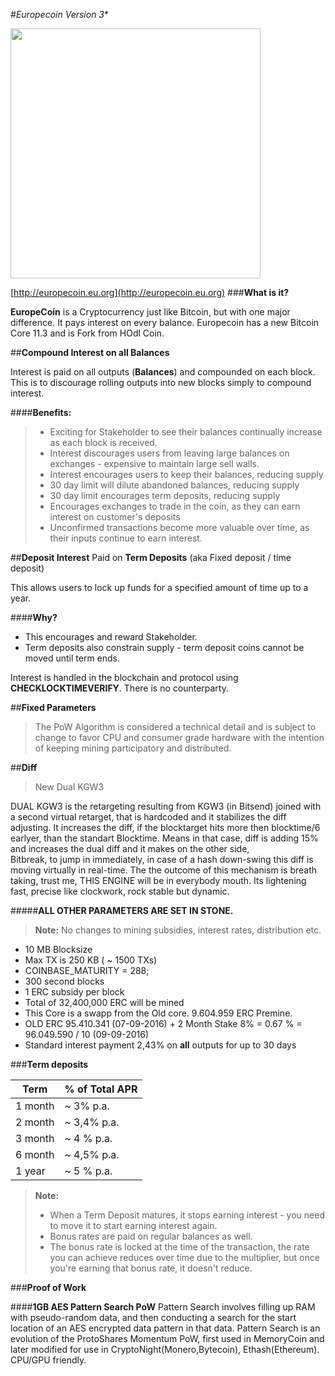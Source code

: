 #*Europecoin Version 3** 

<img src="https://altcoinspekulant.files.wordpress.com/2016/02/fm3m0zw.png?w=604&h=147" width="400">

[http://europecoin.eu.org](http://europecoin.eu.org)
###**What is it?**

**EuropeCoin** is a Cryptocurrency just like Bitcoin, but with one major difference. It pays interest on every balance. 
Europecoin has a new Bitcoin Core 11.3 and is Fork from HOdl Coin.

##**Compound Interest on all Balances**

Interest is paid on all outputs (**Balances**) and compounded on each block. This is to discourage rolling outputs into new blocks simply to compound interest.

####**Benefits:**
> -  Exciting for Stakeholder to see their balances continually increase as each block is received.
> -  Interest discourages users from leaving large balances on exchanges - expensive to maintain large sell walls.
> -  Interest encourages users to keep their balances, reducing supply
> -  30 day limit will dilute abandoned balances, reducing supply
> -  30 day limit encourages term deposits, reducing supply
> -  Encourages exchanges to trade in the coin, as they can earn interest on customer's deposits
> -  Unconfirmed transactions become more valuable over time, as their inputs continue to earn interest. 

##**Deposit Interest** 
Paid on **Term Deposits** (aka Fixed deposit / time deposit)

This allows users to lock up funds for a specified amount of time up to a year.  

####**Why?**

 - This encourages and reward Stakeholder.
 - Term deposits also constrain supply - term deposit coins cannot be moved until term ends.

Interest is handled in the blockchain and protocol using **CHECKLOCKTIMEVERIFY**. There is no counterparty. 

##**Fixed Parameters**
> The PoW Algorithm is considered a technical detail and is subject to change to favor CPU and consumer grade hardware with the intention of keeping mining participatory and distributed.

##**Diff**
> New Dual KGW3

DUAL KGW3 is the retargeting resulting from KGW3 (in Bitsend) joined with a second virtual retarget,
that is hardcoded and it stabilizes the diff adjusting.
It increases the diff, if the blocktarget hits more then blocktime/6 earlyer, than the standart Blocktime.
Means in that case, diff is adding 15% and increases the dual diff and it makes on the other side,  
Bitbreak, to jump in immediately, in case of a hash down-swing this diff is moving virtually in real-time.
The the outcome of this mechanism is breath taking, trust me, THIS ENGINE will be in everybody mouth.
Its lightening fast, precise like clockwork, rock stable but dynamic.

#####**ALL OTHER PARAMETERS ARE SET IN STONE.**

> **Note:** No changes to mining subsidies, interest rates, distribution etc.
 - 10 MB Blocksize
 - Max TX is 250 KB ( ~ 1500 TXs)
 - COINBASE_MATURITY = 288;
 - 300 second blocks
 - 1 ERC subsidy per block 
 - Total of 32,400,000 ERC will be mined
 - This Core is a swapp from the Old core. 9.604.959 ERC Premine.
 - OLD ERC 95.410.341 (07-09-2016) + 2 Month Stake 8% = 0.67 % = 96.049.590 / 10 (09-09-2016)
 - Standard interest payment 2,43% on **all** outputs for up to 30 days

###**Term deposits**

Term     | % of Total APR
-------- | --- 
1 month  | ~ 3% p.a.
2 month  | ~ 3,4% p.a.
3 month  | ~ 4 % p.a.
6 month  | ~ 4,5% p.a.
1 year   | ~ 5 % p.a. 



> **Note:**
> 
> - When a Term Deposit matures, it stops earning interest - you need to move it to start earning interest again.
> -  Bonus rates are paid on regular balances as well.
> - The bonus rate is locked at the time of the transaction, the rate you can achieve reduces over time due to the multiplier, but once you're earning that bonus rate, it doesn't reduce.

###**Proof of Work**

####**1GB AES Pattern Search PoW** 
Pattern Search involves filling up RAM with pseudo-random data, and then conducting a search for the start location of an AES encrypted data pattern in that data. Pattern Search is an evolution of the ProtoShares Momentum PoW, first used in MemoryCoin and later modified for use in CryptoNight(Monero,Bytecoin), Ethash(Ethereum).  CPU/GPU friendly.
